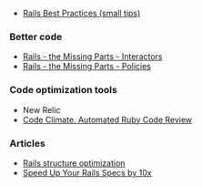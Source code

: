 - [Rails Best Practices (small tips)](http://rails-bestpractices.com/)

### Better code
- [Rails - the Missing Parts - Interactors](http://eng.joingrouper.com/blog/2014/03/03/rails-the-missing-parts-interactors)
- [Rails - the Missing Parts - Policies](http://eng.joingrouper.com/blog/2014/03/20/rails-the-missing-parts-policies/)

### Code optimization tools
- New Relic
- [Code Climate. Automated Ruby Code Review](https://codeclimate.com/)

### Articles
- [Rails structure optimization](http://blog.codeclimate.com/blog/2012/10/17/7-ways-to-decompose-fat-activerecord-models/)
- [Speed Up Your Rails Specs by 10x
](http://blog.originate.com/blog/2014/02/27/improve-your-rails-specification-speed-by-10x/)
